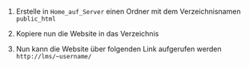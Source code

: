 1. Erstelle in `Home_auf_Server` einen Ordner mit dem Verzeichnisnamen `public_html`

2. Kopiere nun die Website in das Verzeichnis

3. Nun kann die Website über folgenden Link aufgerufen werden `http://lms/~username/`
